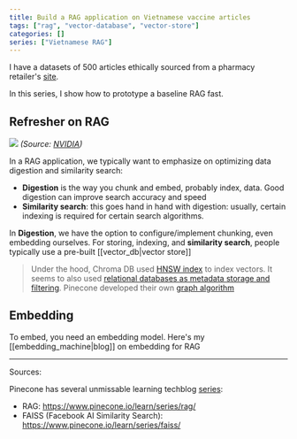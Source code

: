 ```yaml
---
title: Build a RAG application on Vietnamese vaccine articles
tags: ["rag", "vector-database", "vector-store"]
categories: []
series: ["Vietnamese RAG"]
---
```


I have a datasets of 500 articles ethically sourced from a pharmacy retailer's [site](https://nhathuoclongchau.com.vn).

In this series, I show how to prototype a baseline RAG fast.

## Refresher on RAG

![](https://developer-blogs.nvidia.com/wp-content/uploads/2023/12/rag-pipeline-ingest-query-flow-b-2048x960.png)
*(Source: [NVIDIA](https://developer.nvidia.com/blog/rag-101-demystifying-retrieval-augmented-generation-pipelines/))*

In a RAG application, we typically want to emphasize on optimizing data digestion and similarity search:
- **Digestion** is the way you chunk and embed, probably index, data. Good digestion can improve search accuracy and speed
- **Similarity search**: this goes hand in hand with digestion: usually, certain indexing is required for certain search algorithms.

In **Digestion**, we have the option to configure/implement chunking, even embedding ourselves. For storing, indexing, and **similarity search**, people typically use a pre-built [[vector_db|vector store]]

>Under the hood, Chroma DB used  [HNSW index](https://cookbook.chromadb.dev/core/concepts/#vector-index-hnsw-index) to index vectors. It seems to also used [relational databases as metadata storage and filtering](https://cookbook.chromadb.dev/core/concepts/#document-and-metadata-index). 
>Pinecone developed their own [graph algorithm](https://www.pinecone.io/blog/hnsw-not-enough/#The-Pinecone-Approach:-Purpose-built-for-Vector-Search)

## Embedding
 
 To embed, you need an embedding model. Here's my [[embedding_machine|blog]] on embedding for RAG



---
Sources:

Pinecone has several unmissable learning techblog [series](https://www.pinecone.io/learn/):
- RAG: https://www.pinecone.io/learn/series/rag/
- FAISS (Facebook AI Similarity Search): https://www.pinecone.io/learn/series/faiss/

